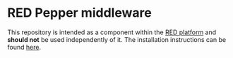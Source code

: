 # RED Pepper middleware
This repository is intended as a component within the [RED platform](https://github.com/Robotics-Empowerment-Designer/RED-Platform) and **should not** be used independently of it. The installation instructions can be found [here](https://github.com/Robotics-Empowerment-Designer/RED-Platform?tab=readme-ov-file#installation).
